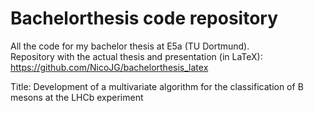 # Bachelorthesis code repository

All the code for my bachelor thesis at E5a (TU Dortmund).  
Repository with the actual thesis and presentation (in LaTeX): https://github.com/NicoJG/bachelorthesis_latex

Title: Development of a multivariate algorithm for the classification of B mesons at the LHCb experiment
